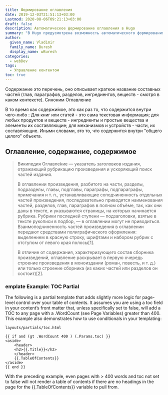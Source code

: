```yaml
---
title: Формирование оглавления
date: 2019-12-03T21:51:13+03:00
Lastmod: 2020-08-06T09:21:13+03:00
draft: false
description: Автоматическое формирование оглавления в Hugo
summary: "В Hugo предусмотрена возможность автоматического формирования оглавления. Правда, это прекрасно работает только в .md. Автоматически сформировать оглавление html документа пока не удалось. Но можно легко это сделать вручную. Ведь доля html страниц, в проекте невелика. Интересны оба варианта."
author:
  given_name: Vladimir
  family_name: Buresh
  display_name: wBuresh
categories:
  - webDev
tags:
  - Управление контентом
toc: true
---
```


Содержание это перечень, оно описывает краткое название составных частей (глав, параграфов, разделов, ингредиентов, веществ - смотря в каком контексте). Синоним Оглавление

В то время как содержи́мое, это как раз то, что содержится внутри чего-либо : Для книг или статей - это сама текстовая информация; для любых продуктов и веществ - ингредиенты и простые вещества и элементы их составляющие; для механизмов и устройств - части, их составляющие. Иными словами, это то, что содержится внутри "общего целого" объекта.

## Оглавление, содержание, содержимое

> Википедия
> Оглавле́ние — указатель заголовков издания, отражающий рубрикацию произведения и ускоряющий поиск частей издания.
>
> В оглавлении произведения, разбитого на части, разделы, подразделы, главы, подглавы, параграфы, подпараграфы, примечания и т. п., устанавливающие соподчиненность отдельных частей произведения, последовательно приводятся наименования частей, разделов, глав, параграфов в полном объёме, так, как они даны в тексте, и указываются страницы, на которых начинается рубрика. Рубрики последней ступени — подзаголовки, взятые в тексте рукописи в подбор, — в оглавлении могут не приводиться. Взаимоподчиненность частей произведения в оглавлении передают средствами полиграфического оформления: выделением в красную строку, шрифтами и набором рубрик с отступом от левого края полосы[1].
>
> В отличие от содержания, характеризующего состав сборника произведений, оглавление раскрывает в первую очередь строение произведения в моноиздании (роман, повесть, и т. д.) или только строение сборника (из каких частей или разделов он состоит)[2].

### emplate Example: TOC Partial

The following is a partial template that adds slightly more logic for page-level control over your table of contents. It assumes you are using a toc field in your content’s front matter that, unless specifically set to false, will add a TOC to any page with a .WordCount (see Page Variables) greater than 400. This example also demonstrates how to use conditionals in your templating:

`layouts/partials/toc.html`

    {{ if and (gt .WordCount 400 ) (.Params.toc) }}
    <aside>
        <header>
        <h2>{{.Title}}</h2>
        </header>
        {{.TableOfContents}}
    </aside>
    {{ end }}

With the preceding example, even pages with > 400 words and toc not set to false will not render a table of contents if there are no headings in the page for the {{.TableOfContents}} variable to pull from.
